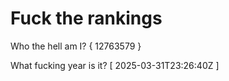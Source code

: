# Fuck the rankings

Who the hell am I?
{ 12763579 }

What fucking year is it?
[ 2025-03-31T23:26:40Z ]
